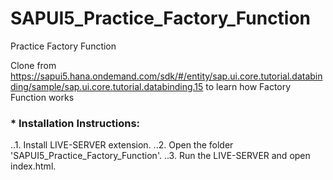 # SAPUI5_Practice_Factory_Function
Practice Factory Function

Clone from https://sapui5.hana.ondemand.com/sdk/#/entity/sap.ui.core.tutorial.databinding/sample/sap.ui.core.tutorial.databinding.15 to learn how Factory Function works

### * Installation Instructions:
..1. Install LIVE-SERVER extension.
..2. Open the folder 'SAPUI5_Practice_Factory_Function'.
..3. Run the LIVE-SERVER and open index.html.
